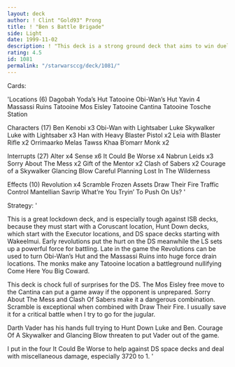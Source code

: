 ```yaml
---
layout: deck
author: ! Clint "Gold93" Prong
title: ! "Ben s Battle Brigade"
side: Light
date: 1999-11-02
description: ! "This deck is a strong ground deck that aims to win duels and cause massive amounts of damage while preventing Ghhhk."
rating: 4.5
id: 1081
permalink: "/starwarsccg/deck/1081/"
---
```

Cards: 

'Locations (6)
Dagobah Yoda’s Hut
Tatooine Obi-Wan’s Hut
Yavin 4 Massassi Ruins
Tatooine Mos Eisley
Tatooine Cantina
Tatooine Tosche Station

Characters (17)
Ben Kenobi x3
Obi-Wan with Lightsaber
Luke Skywalker
Luke with Lightsaber x3
Han with Heavy Blaster Pistol x2
Leia with Blaster Rifle x2
Orrimaarko
Melas
Tawss Khaa
B’omarr Monk x2

Interrupts (27)
Alter x4
Sense x6
It Could Be Worse x4
Nabrun Leids x3
Sorry About The Mess x2
Gift of the Mentor x2
Clash of Sabers x2
Courage of a Skywalker
Glancing Blow
Careful Planning
Lost In The Wilderness

Effects (10)
Revolution x4
Scramble
Frozen Assets
Draw Their Fire
Traffic Control
Mantellian Savrip
What’re You Tryin’ To Push On Us?
'

Strategy: '


This is a great lockdown deck, and is especially tough against ISB decks, because they must start with a Coruscant location, Hunt Down decks, which start with the Executor locations, and DS space decks starting with Wakeelmui.  Early revolutions put the hurt on the DS meanwhile the LS sets up a powerful force for battling.  Late in the game the Revolutions can be used to turn Obi-Wan&#8217;s Hut and the Massassi Ruins into huge force drain locations.  The monks make any Tatooine location a battleground nullifying Come Here You Big Coward.

This deck is chock full of surprises for the DS.  The Mos Eisley free move to the Cantina can put a game away if the opponent is unprepared.  Sorry About The Mess and Clash Of Sabers make it a dangerous combination.  Scramble is exceptional when combined with Draw Their Fire.  I usually save it for a critical battle when I try to go for the jugular.

Darth Vader has his hands full trying to Hunt Down Luke and Ben.  Courage Of A Skywalker and Glancing Blow threaten to put Vader out of the game.

I put in the four It Could Be Worse to help against DS space decks and deal with miscellaneous damage, especially 3720 to 1.
'
